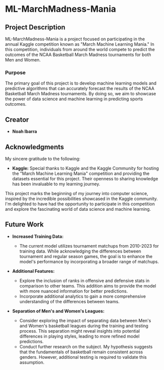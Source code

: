 # ML-MarchMadness-Mania

## Project Description

ML-MarchMadness-Mania is a project focused on participating in the annual Kaggle competition known as "March Machine Learning Mania." In this competition, individuals from around the world compete to predict the outcomes of the NCAA Basketball March Madness tournaments for both Men and Women.

### Purpose

The primary goal of this project is to develop machine learning models and predictive algorithms that can accurately forecast the results of the NCAA Basketball March Madness tournaments. By doing so, we aim to showcase the power of data science and machine learning in predicting sports outcomes.

## Creator

- **Noah Ibarra**

## Acknowledgments

My sincere gratitude to the following:

- **Kaggle:** Special thanks to Kaggle and the Kaggle Community for hosting the "March Machine Learning Mania" competition and providing the datasets essential for this project. Their openness to sharing knowledge has been invaluable to my learning journey.

This project marks the beginning of my journey into computer science, inspired by the incredible possibilities showcased in the Kaggle community. I'm delighted to have had the opportunity to participate in this competition and explore the fascinating world of data science and machine learning.

## Future Work

* **Increased Training Data:**
  - The current model utilizes tournament matchups from 2010-2023 for training data. While acknowledging the differences between tournament and regular season games, the goal is to enhance the model's performance by incorporating a broader range of matchups.

* **Additional Features:**
  - Explore the inclusion of ranks in offensive and defensive stats in comparison to other teams. This addition aims to provide the model with more nuanced information for better predictions.
  - Incorporate additional analytics to gain a more comprehensive understanding of the differences between teams.

* **Separation of Men's and Women's Leagues:**
  - Consider exploring the impact of separating data between Men's and Women's basketball leagues during the training and testing process. This separation might reveal insights into potential differences in playing styles, leading to more refined model predictions.
  - Conduct further research on the subject. My hypothesis suggests that the fundamentals of basketball remain consistent across genders. However, additional testing is required to validate this assumption.
